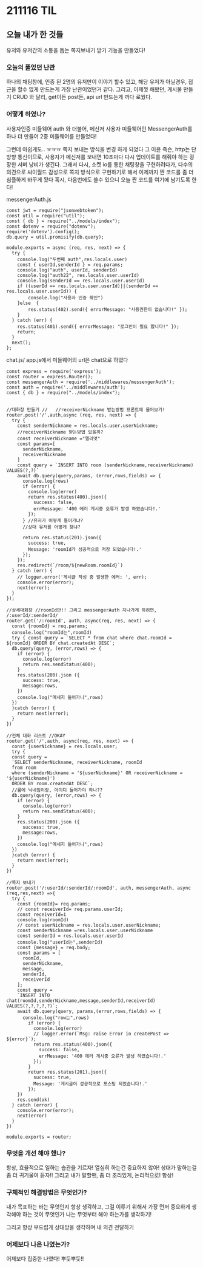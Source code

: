 # 211116 TIL

## 오늘 내가 한 것들
유저와 유저간의 소통을 돕는 쪽지보내기 받기 기능을 만들었다!

### 오늘의 풀었던 난관
하나의 채팅창에, 인증 된 2명의 유저만이 이야기 할수 있고,
해당 유저가 아닐경우, 접근을 할수 없게 만드는게 가장 난관이었던거 같다.
그리고, 이제껏 해왔던, 게시물 만들기 CRUD 와 달리, 
get이든 post든, api url 만드는게 까다 로웠다.


### 어떻게 하였나?
사용자인증 미들웨어 auth 와 더불어, 
메신저 사용자 미들웨어인 MessengerAuth를 하나 더 만들어
2중 미들웨어를 만들었다!

그런데 아쉽게도.. ㅠㅠㅠ
쪽지 보내는 방식을 변경 하게 되었다
그 이윤 즉슨, 
http는 단방향 통신이므로, 사용자가 메신저를 보내면
10초마다 다시 업데이트를 해줘야 하는 굉장한 서버 낭비가 생긴다.
그래서 다시, 소켓 io를 통한 채팅창을 구현하려다가,
다수의 의견으로 
싸이월드 감성으로 쪽지 방식으로 구현하기로 해서 
이제까지 짠 코드를 좀 더 심플하게 바꾸게 됬다
혹시, 다음번에도 쓸수 있으니
오늘 짠 코드를 여기에 남기도록 한다!

messengerAuth.js
```
const jwt = require("jsonwebtoken");
const util = require("util");
const { db } = require("../models/index");
const dotenv = require("dotenv");
require('dotenv').config();
db.query = util.promisify(db.query);

module.exports = async (req, res, next) => {
  try {
    console.log("두번째 auth",res.locals.user)
    const { userId,senderId } = req.params;
    console.log("auth", userId, senderId)
    console.log("auth22", res.locals.user.userId)
    console.log(senderId == res.locals.user.userId)
    if ((userId == res.locals.user.userId)||(senderId == res.locals.user.userId)) {
        console.log("사용자 인증 확인") 
    }else  {
        res.status(402).send({ errorMessage: "사용권한이 없습니다!" });
    }
  } catch (err) {
    res.status(401).send({ errorMessage: "로그인이 필요 합니다!" });
    return;
  }
  next();
};
```

chat.js/ app.js에서 미들웨어의 url은 chat으로 하였다
```
const express = require('express');
const router = express.Router();
const messengerAuth = require('../middlewares/messengerAuth'); 
const auth = require('../middlewares/auth');
const { db } = require("../models/index");


//대화창 만들기 //   //receiverNickname 받는방법 프론트에 물어보기!
router.post('/',auth,async (req, res, next) => {
  try {
    const senderNickname = res.locals.user.userNickname;
    //receiverNickname 받는방법 있을까?
    const receiverNickname ="엘리엇"
    const params=[
      senderNickname,
      receiverNickname 
    ]
    const query = `INSERT INTO room (senderNickname,receiverNickname) VALUES(?,?)`
    await db.query(query,params, (error,rows,fields) => {
      console.log(rows)
      if (error) {
        console.log(error)
        return res.status(400).json({
          success: false,
          errMessage: '400 에러 게시중 오류가 발생 하였습니다!.'
        });
      } //유저가 어떻게 들어가냐?
      //상대 유저를 어떻게 찾냐?

      return res.status(201).json({
        success: true,
        Message: 'roomId가 성공적으로 저장 되었습니다!.'
      });
    });
    res.redirect(`/room/${newRoom.roomId}`)
  } catch (err) {
    // logger.error('게시글 작성 중 발생한 에러: ', err);
    console.error(error);
    next(error);
  }
});

//상세대화창 //roomId만!! 그리고 messengerAuth 지나가게 하려면, /:userId/:senderId/
router.get('/:roomId', auth, async(req, res, next) => {
  const {roomId} = req.params;
  console.log("roomId는",roomId)
  try { const query = `SELECT * from chat where chat.roomId = ${roomId} ORDER BY chat.createdAt DESC`;
  db.query(query, (error,rows) => {
    if (error) {
      console.log(error)
      return res.sendStatus(400);
    }
    res.status(200).json ({
      success: true,
      message:rows,
    })
    console.log("메세지 들어가니",rows)
  })
  }catch (error) {
    return next(error);
  }
})

//전체 대화 리스트 //OKAY
router.get('/',auth, async(req, res, next) => {
  const {userNickname} = res.locals.user;
  try { 
  const query = 
  `SELECT senderNickname, receiverNickname, roomId
  from room
  where (senderNickname = '${userNickname}' OR receiverNickname = '${userNickname}')
  ORDER BY room.createdAt DESC`;
  //룸에 닉네임이랑, 아이디 들어가야 하나??
  db.query(query, (error,rows) => {
    if (error) {
      console.log(error)
      return res.sendStatus(400);
    }
    res.status(200).json ({
      success: true,
      message:rows,
    })
    console.log("메세지 들어가니",rows)
  })
  }catch (error) {
    return next(error);
  }
})

//쪽지 보내기 
router.post('/:userId/:senderId/:roomId', auth, messengerAuth, async (req,res,next) =>{
  try {
    const {roomId}= req.params;
    // const receiverId= req.params.userId;
    const receiverId=1
    console.log(roomId)
    // const userNickname = res.locals.user.userNickname;
    const senderNickname =res.locals.user.userNickname
    const senderId = res.locals.user.userId
    console.log("userId는",senderId)
    const {message} = req.body;
    const params = [
      roomId,
      senderNickname,
      message,
      senderId,
      receiverId
    ];
    const query = 
    `INSERT INTO chat(roomId,senderNickname,message,senderId,receiverId) VALUES(?,?,?,?,?)`;
    await db.query(query, params,(error,rows,fields) => {
      console.log("row는",rows)
        if (error) {
          console.log(error)
          // logger.error(`Msg: raise Error in createPost => ${error}`);
          return res.status(400).json({
            success: false,
            errMessage: '400 에러 게시중 오류가 발생 하였습니다!.'
          });
        }
        return res.status(201).json({
          success: true,
          Message: '게시글이 성공적으로 포스팅 되었습니다!.'
        });
    })
    res.send(ok)
  } catch (error) {
    console.error(error);
    next(error)
  }
})

module.exports = router;
```


### 무엇을 개선 해야 했나?
항상, 효율적으로 일하는 습관을 기르자!
열심히 하는건 중요하지 않아!
상대가 말하는걸 좀 더 귀기울여 듣자!!
그리고 내가 말할땐, 좀 더 조리있게, 논리적으로! 항상!

### 구체적인 해결방법은 무엇인가?
내가 목표하는 바는 무엇인지 항상 생각하고,
그걸 이루기 위해서 가장 먼저 중요하게 생각해야 하는 것이 무엇인가
나는 무엇부터 해야 하는가를 생각하기!

그리고 항상 부드럽게 상대방을 생각하며 내 의견 전달하기

### 어제보다 나은 나였는가?
어제보다 집중한 나였다!
뿌듯뿌듯!!